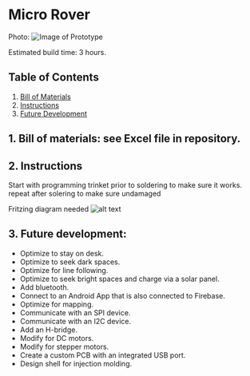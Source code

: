 # Micro Rover

Photo: ![Image of Prototype](https://raw.githubusercontent.com/six0four/MicroRover/master/prototype.jpg)

Estimated build time: 3 hours.

## Table of Contents
1. [Bill of Materials](https://github.com/six0four/MicroRover#bill-of-materials-see-excel-file-in-repository)
2. [Instructions](https://github.com/six0four/MicroRover#instructions)
3. [Future Development](https://github.com/six0four/MicroRover#future-development)

## 1. Bill of materials: see Excel file in repository.



## 2. Instructions

Start with programming trinket prior to soldering to make sure it works.
repeat after solering to make sure undamaged

Fritzing diagram needed
![alt text](https://github.com/six0four/MicroRover/raw/master/src/common/images/fritzing.png "Circuit")

## 3. Future development:
- Optimize to stay on desk.
- Optimize to seek dark spaces.
- Optimize for line following.
- Optimize to seek bright spaces and charge via a solar panel.
- Add bluetooth.
- Connect to an Android App that is also connected to Firebase.
- Optimize for mapping.
- Communicate with an SPI device.
- Communicate with an I2C device.
- Add an H-bridge.
- Modify for DC motors.
- Modify for stepper motors.
- Create a custom PCB with an integrated USB port.
- Design shell for injection molding.
